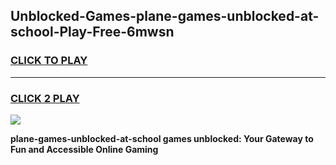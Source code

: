 
## Unblocked-Games-plane-games-unblocked-at-school-Play-Free-6mwsn
<h3>
<a href="https://premium76.site?title=plane-games-unblocked-at-school&ref=10A">CLICK TO PLAY</a></h3>
<hr>

<h3>
<a href="https://premium76.site?title=plane-games-unblocked-at-school&ref=10A">CLICK 2 PLAY</a>
  
</h3>

<a href="https://premium76.site?title=plane-games-unblocked-at-school&ref=10A"><img src="https://clearcache.store/games.png"></a>


**plane-games-unblocked-at-school games unblocked: Your Gateway to Fun and Accessible Online Gaming**
